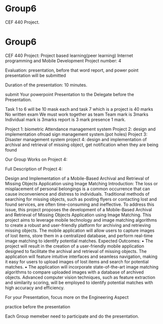 # Group6
CEF 440 Project.

# Group6
CEF 440 Project: Project based learning(peer learning)
Internet programming and Mobile Development
Project number: 4

Evaluation: presentation, before that word report, and power point presentation will be submitted

Duration of the presentation: 10 minutes.

submit Your powerpoint Presentation to the Delegate before the Presentation.

Task 1 to 6 will be 10 mask each and task 7 which is a project is 40 marks
No written exam
We must work together as team
Team mark is 3marks
Individual mark is 3marks
report is 3 mark
presence 1 mark.

Project 1: biometric Attendance management system
Project 2: design and implementation ofroad sign management system.(pot holes)
Project 3: Disaster management system
project 4: design and implementation of archival and retrieval of missing object, get notification when they are being found

Our Group Works on Project 4:

Full Description of Project 4:

Design and Implementation of a Mobile-Based Archival and Retrieval of Missing Objects
Application using Image Matching
Introduction:
The loss or misplacement of personal belongings is a common occurrence that can cause
inconvenience and distress to individuals. Traditional methods of searching for missing objects,
such as posting flyers or contacting lost and found services, are often time-consuming and
ineffective. To address this issue, this project proposes the development of a Mobile-Based
Archival and Retrieval of Missing Objects Application using Image Matching.
This project aims to leverage mobile technology and image matching algorithms to create a robust
and user-friendly platform for archiving and retrieving missing objects. The mobile application
will allow users to capture images of lost items, store them in a centralized database, and perform
real-time image matching to identify potential matches.
Expected Outcomes:
▪ The project will result in the creation of a user-friendly mobile application designed to
facilitate the archival and retrieval of missing objects. The application will feature intuitive
interfaces and seamless navigation, making it easy for users to upload images of lost items
and search for potential matches.
▪ The application will incorporate state-of-the-art image matching algorithms to compare
uploaded images with a database of archived objects. Advanced computer vision
techniques, such as feature extraction and similarity scoring, will be employed to identify
potential matches with high accuracy and efficiency.

For your Presentation, focus more on the Engineering Aspect 

practice before the presentation

Each Group memeber need to participate and do the presentation.
